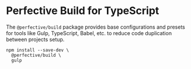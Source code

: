 # Perfective Build for TypeScript

The `@perfective/build` package provides base configurations
and presets for tools like Gulp, TypeScript, Babel, etc.
to reduce code duplication between projects setup.

```shell
npm install --save-dev \
  @perfective/build \
  gulp
```
